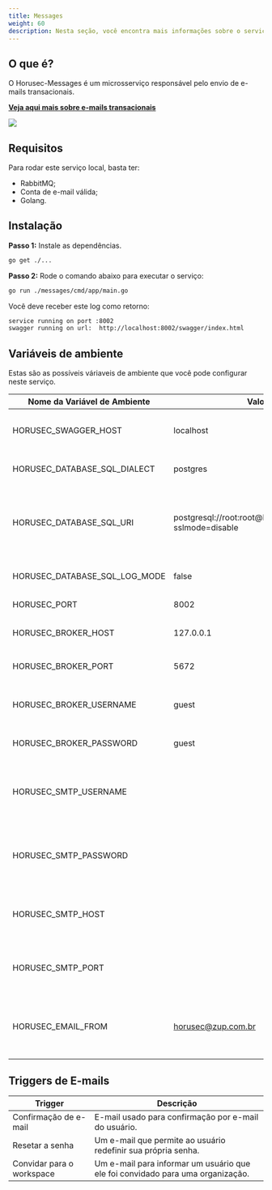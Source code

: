 ```yaml
---
title: Messages
weight: 60
description: Nesta seção, você encontra mais informações sobre o serviço Horusec-Messages.
---
```


## **O que é?**

O Horusec-Messages é um microsserviço responsável pelo envio de e-mails transacionais.

[**Veja aqui mais sobre e-mails transacionais**](https://postmarkapp.com/blog/what-is-transactional-email-and-how-is-it-used)

![](/docs/ptbr/web/services/messages/0-arquitecture.png)

## **Requisitos**

Para rodar este serviço local, basta ter:
* RabbitMQ;
* Conta de e-mail válida;
* Golang.

## **Instalação**

**Passo 1:** Instale as dependências.
```bash
go get ./...
```

**Passo 2:** Rode o comando abaixo para executar o serviço:

```bash
go run ./messages/cmd/app/main.go
```

Você deve receber este log como retorno:

```bash
service running on port :8002
swagger running on url:  http://localhost:8002/swagger/index.html
```

## **Variáveis de ambiente**
Estas são as possíveis váriaveis de ambiente que você pode configurar neste serviço.

| Nome da Variável de Ambiente                            | Valor Default         | Descrição                  |
|---------------------------------------------|-----------------------|------------------------------|
| HORUSEC_SWAGGER_HOST             | localhost                                                        | Obtém qual o host que estará disponível o swagger| 
| HORUSEC_DATABASE_SQL_DIALECT     | postgres                                                         | Obtém o dialeto para conectar no banco de dados POSTGRES |
| HORUSEC_DATABASE_SQL_URI         | postgresql://root:root@localhost:5432/horusec_db?sslmode=disable | Obtém o URI (identificador uniforme de recursos) para conectar no banco de dados POSTGRES. |
| HORUSEC_DATABASE_SQL_LOG_MODE    | false                                                            | Obtém o valor para habilitar logs no POSTGRES. |
| HORUSEC_PORT                     | 8002                                                             | Obtém a porta que o serviço irá iniciar. |
| HORUSEC_BROKER_HOST              | 127.0.0.1                                                        | Obtém host para se conectar ao broker RABBITMQ. | 
| HORUSEC_BROKER_PORT              | 5672                                                             | Obtém porta para conectar no broker RABBITMQ. |
| HORUSEC_BROKER_USERNAME          | guest                                                            | Obtém nome de usuário para se conectar no broker RABBITMQ. |
| HORUSEC_BROKER_PASSWORD          | guest                                                            | Obtém a senha para se conectar no broker RABBITMQ. |
| HORUSEC_SMTP_USERNAME            |                         | Obtém o `username` para conectar no serviço de e-mail. Exemplo usando gsuite como host `user@gmail.com`. |
| HORUSEC_SMTP_PASSWORD            |                         | Obtém o `password` para conectar no serviço de e-mail. Exemplo usando gsuite como host `Y0urS!r0ng#P@ssw0rd`. |
| HORUSEC_SMTP_HOST                |                         | Obtém o `host` para conectar no serviço de e-mail. Exemplo usando gsuite como host `smtp.gmail.com`. |
| HORUSEC_SMTP_PORT                |                         | Obtém o `port` para conectar no serviço de e-mail. Exemplo usando gsuite como host `587`. |
| HORUSEC_EMAIL_FROM               | horusec@zup.com.br      | Obtém o e-mail da origem do usuário para enviar e-mail. Se você está usando outro e-mail para enviar, mude aqui. |

## **Triggers de E-mails**

| Trigger                   | Descrição                                                                   |
|---------------------------|-------------------------------------------------------------------------------|
| Confirmação de e-mail     | E-mail usado para confirmação por e-mail do usuário.                        |
| Resetar a senha           | Um e-mail que permite ao usuário redefinir sua própria senha.                  |
| Convidar para o workspace | Um e-mail para informar um usuário que ele foi convidado para uma organização. |
